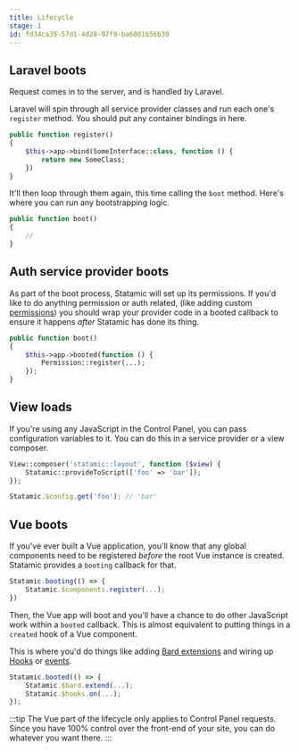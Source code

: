 ```yaml
---
title: Lifecycle
stage: 1
id: fd34ca35-57d1-4d28-97f9-ba6801656b39
---
```


## Laravel boots

Request comes in to the server, and is handled by Laravel.

Laravel will spin through all service provider classes and run each one's `register` method. You should put any container bindings in here.

``` php
public function register()
{
    $this->app->bind(SomeInterface::class, function () {
        return new SomeClass;
    })
}
```

It'll then loop through them again, this time calling the `boot` method. Here's where you can run any bootstrapping logic.

``` php
public function boot()
{
    //
}
```

## Auth service provider boots

As part of the boot process, Statamic will set up its permissions. If you'd like to do anything permission or auth
related, (like adding custom [permissions](/extending/permissions)) you should wrap your provider code in a booted
callback to ensure it happens _after_ Statamic has done its thing.

``` php
public function boot()
{
    $this->app->booted(function () {
        Permission::register(...);
    });
}
```

## View loads

If you're using any JavaScript in the Control Panel, you can pass configuration variables to it.
You can do this in a service provider or a view composer.

``` php
View::composer('statamic::layout', function ($view) {
    Statamic::provideToScript(['foo' => 'bar']);
});
```

``` js
Statamic.$config.get('foo'); // 'bar'
```

## Vue boots

If you've ever built a Vue application, you'll know that any global components need to be registered _before_ the root Vue instance is created. Statamic provides a `booting` callback for that.

``` js
Statamic.booting(() => {
    Statamic.$components.register(...);
})
```

Then, the Vue app will boot and you'll have a chance to do other JavaScript work within a `booted` callback. This is almost equivalent to putting things in a `created` hook of a Vue component.

This is where you'd do things like adding [Bard extensions](/extending/bard) and wiring up [Hooks](/extending/hooks) or [events](/extending/js-events).

``` js
Statamic.booted(() => {
    Statamic.$bard.extend(...);
    Statamic.$hooks.on(...);
});
```

:::tip
The Vue part of the lifecycle only applies to Control Panel requests. Since you have 100% control over the front-end of your site, you can do whatever you want there.
:::
